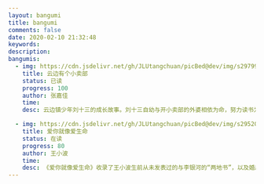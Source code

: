 ```yaml
---
layout: bangumi
title: bangumi
comments: false
date: 2020-02-10 21:32:48
keywords:
description:
bangumis:
  - img: https://cdn.jsdelivr.net/gh/JLUtangchuan/picBed@dev/img/s29799055.jpg
    title: 云边有个小卖部
    status: 已读
    progress: 100
    author: 张嘉佳
    time: 
    desc: 云边镇少年刘十三的成长故事。刘十三自幼与开小卖部的外婆相依为命，努力读书为了离开小镇，追寻远方与梦想。在城市里碰壁受挫的刘十三回到了小镇，与少时玩伴程霜重逢。小镇生活平静却暗潮汹涌，一个孤儿，一场婚礼，一场意外，几乎打破了所有人的生活。为了完成一个几乎不可能完成的任 务，刘十三拼尽全力，却不知道，生命中更重要的正在离自己而去。

  - img: https://cdn.jsdelivr.net/gh/JLUtangchuan/picBed@dev/img/s29520509.jpg
    title: 爱你就像爱生命
    status: 在读
    progress: 80
    author: 王小波
    time: 
    desc: 《爱你就像爱生命》收录了王小波生前从未发表过的与李银河的“两地书”，以及婚后他们夫妇与其他朋友的书信往来，再现了他们的爱、思想与生活，是一部感动国人二十年的爱情绝唱。其中不仅有热切、坦诚的情感表白，还有彼此对于书籍、诗歌乃至社会的看法，闪耀着理想与爱情的火花，令人动容。
---
```

